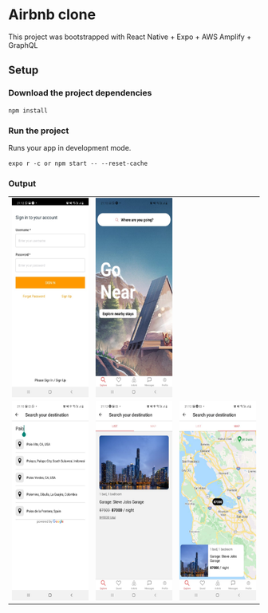 Airbnb clone
===

This project was bootstrapped with React Native + Expo + AWS Amplify + GraphQL

## Setup

### Download the project dependencies

```
npm install

```

### Run the project

Runs your app in development mode.

```
expo r -c or npm start -- --reset-cache

```

### Output

<table>
  <tr>
    <td><img src="./outputs/1.jpeg" width=300 height=400></td>
    <td><img src="./outputs/2.jpeg" width=300 height=400></td> 
  </tr>
   <tr>   
    <td><img src="./outputs/3.jpeg" width=300 height=400></td>
    <td><img src="./outputs/4.jpeg" width=300 height=400></td>
    <td><img src="./outputs/5.jpeg" width=300 height=400></td>    
  </tr>
 </table>